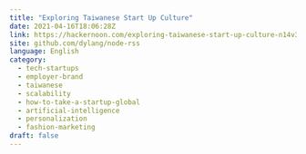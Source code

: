 ```yaml
---
title: "Exploring Taiwanese Start Up Culture"
date: 2021-04-16T18:06:28Z
link: https://hackernoon.com/exploring-taiwanese-start-up-culture-n14v35k6?source=rss&utm_medium=RSS&utm_source=news.12bit.vn
site: github.com/dylang/node-rss
language: English
category:
  - tech-startups
  - employer-brand
  - taiwanese
  - scalability
  - how-to-take-a-startup-global
  - artificial-intelligence
  - personalization
  - fashion-marketing
draft: false
---
```

